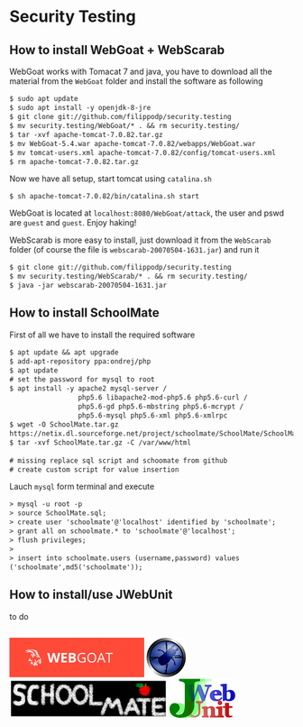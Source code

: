    # Security Testing
## How to install WebGoat + WebScarab
WebGoat works with Tomacat 7 and java, you have to download all the material from the `WebGoat` folder and install the software as following
```
$ sudo apt update
$ sudo apt install -y openjdk-8-jre
$ git clone git://github.com/filippodp/security.testing
$ mv security.testing/WebGoat/* . && rm security.testing/
$ tar -xvf apache-tomcat-7.0.82.tar.gz
$ mv WebGoat-5.4.war apache-tomcat-7.0.82/webapps/WebGoat.war
$ mv tomcat-users.xml apache-tomcat-7.0.82/config/tomcat-users.xml
$ rm apache-tomcat-7.0.82.tar.gz
```
Now we have all setup, start tomcat using `catalina.sh`
```
$ sh apache-tomcat-7.0.82/bin/catalina.sh start
```
WebGoat is located at `localhost:8080/WebGoat/attack`, the user and pswd are `guest` and `guest`. Enjoy haking!

WebScarab is more easy to install, just download it from the `WebScarab` folder (of course the file is `webscarab-20070504-1631.jar`) and run it
```
$ git clone git://github.com/filippodp/security.testing
$ mv security.testing/WebScarab/* . && rm security.testing/
$ java -jar webscarab-20070504-1631.jar
```
## How to install SchoolMate
First of all we have to install the required software
```
$ apt update && apt upgrade
$ add-apt-repository ppa:ondrej/php
$ apt update
# set the password for mysql to root
$ apt install -y apache2 mysql-server /
                 php5.6 libapache2-mod-php5.6 php5.6-curl /
                 php5.6-gd php5.6-mbstring php5.6-mcrypt /
                 php5.6-mysql php5.6-xml php5.6-xmlrpc
$ wget -O SchoolMate.tar.gz https://netix.dl.sourceforge.net/project/schoolmate/SchoolMate/SchoolMate%20V1.5.4/SchoolMate_v1.5.4.tar.gz
$ tar -xvf SchoolMate.tar.gz -C /var/www/html

# missing replace sql script and schoomate from github
# create custom script for value insertion
```
Lauch `mysql` form terminal and execute
```
> mysql -u root -p
> source SchoolMate.sql;
> create user 'schoolmate'@'localhost' identified by 'schoolmate';
> grant all on schoolmate.* to 'schoolmate'@'localhost';
> flush privileges;
>
> insert into schoolmate.users (username,password) values ('schoolmate',md5('schoolmate'));
```

## How to install/use JWebUnit
to do

##
<img src="https://github.com/filippodp/security.testing/blob/master/images/webgoat_logo.png" alt="WebGoat" height="70">             <img src="https://github.com/filippodp/security.testing/blob/master/images/webscarab_logo.png" alt="WebScarab" height="70">             <img src="https://github.com/filippodp/security.testing/blob/master/images/schoolmate_logo.gif" alt="SchoolMate" height="70">             <img src="https://github.com/filippodp/security.testing/blob/master/images/jwebunit_logo.png" alt="JWebUnit" height="70">

